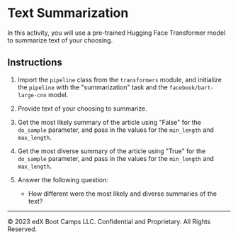 # Text Summarization

In this activity, you will use a pre-trained Hugging Face Transformer model to summarize text of your choosing.

## Instructions

1. Import the `pipeline` class from the `transformers` module, and initialize the `pipeline` with the "summarization" task and the `facebook/bart-large-cnn` model.

2. Provide text of your choosing to summarize.

3. Get the most likely summary of the article using "False" for the `do_sample` parameter, and pass in the values for the `min_length` and `max_length`.

4. Get the most diverse summary of the article using "True" for the `do_sample` parameter, and pass in the values for the `min_length` and `max_length`.

5. Answer the following question:

    * How different were the most likely and diverse summaries of the text?

---

© 2023 edX Boot Camps LLC. Confidential and Proprietary. All Rights Reserved.
